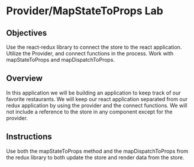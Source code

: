 # Provider/MapStateToProps Lab

## Objectives
Use the react-redux library to connect the store to the react application.  
Utilize the Provider, and connect functions in the process.  Work with mapStateToProps and mapDispatchToProps.

## Overview

In this application we will be building an application to keep track of our favorite restaurants.  We will keep our react application separated from our redux application by using the provider and the connect functions.  We will not include a reference to the store in any component except for the provider.  

## Instructions

Use both the mapStateToProps method and the mapDispatchToProps from the redux library to both update the store and render data from the store.  

